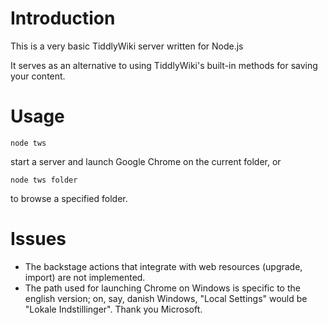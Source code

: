 # Introduction

This is a very basic TiddlyWiki server written for Node.js

It serves as an alternative to using TiddlyWiki's built-in methods for saving your content.

# Usage

	node tws
	
start a server and launch Google Chrome on the current folder, or

	node tws folder
	
to browse a specified folder.

# Issues

*	The backstage actions that integrate with web resources (upgrade, import) are not implemented.
*	The path used for launching Chrome on Windows is specific to the english version; on, say, danish Windows, "Local Settings" would be "Lokale Indstillinger". Thank you Microsoft.

